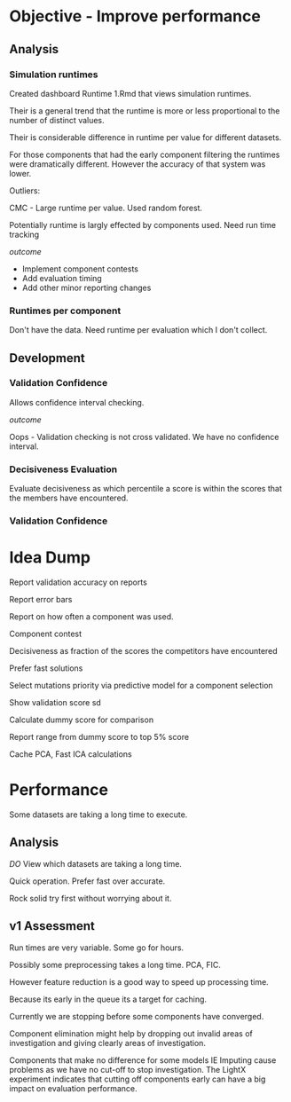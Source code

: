 # Objective - Improve performance

## Analysis

### Simulation runtimes

Created dashboard Runtime 1.Rmd that views simulation runtimes.

Their is a general trend that the runtime is more or less proportional to the number of distinct values.

Their is considerable difference in runtime per value for different datasets.

For those components that had the early component filtering the runtimes were dramatically different.
However the accuracy of that system was lower.

Outliers:

CMC - Large runtime per value. Used random forest.

Potentially runtime is largly effected by components used. Need run time tracking

*outcome* 

+ Implement component contests
+ Add evaluation timing
+ Add other minor reporting changes

### Runtimes per component

Don't have the data. Need runtime per evaluation which I don't collect.

## Development

### Validation Confidence

Allows confidence interval checking.

*outcome*

Oops - Validation checking is not cross validated. We have no confidence interval.

### Decisiveness Evaluation

Evaluate decisiveness as which percentile a score is within the scores that the members have encountered.



### Validation Confidence

# Idea Dump

Report validation accuracy on reports

Report error bars

Report on how often a component was used.

Component contest

Decisiveness as fraction of the scores the competitors have encountered

Prefer fast solutions

Select mutations priority via predictive model for a component selection

Show validation score sd

Calculate dummy score for comparison

Report range from dummy score to top 5% score

Cache PCA, Fast ICA calculations

# Performance

Some datasets are taking a long time to execute.

## Analysis

*DO* View which datasets are taking a long time.

Quick operation. Prefer fast over accurate.

Rock solid try first without worrying about it.

## v1 Assessment

Run times are very variable. Some go for hours.

Possibly some preprocessing takes a long time. PCA, FIC.

However feature reduction is a good way to speed up processing time.

Because its early in the queue its a target for caching.

Currently we are stopping before some components have converged.

Component elimination might help by dropping out invalid areas of investigation and giving
clearly areas of investigation.

Components that make no difference for some models IE Imputing cause problems as we have no cut-off to
stop investigation. The LightX experiment indicates that cutting off components early can have a big impact on evaluation performance.


